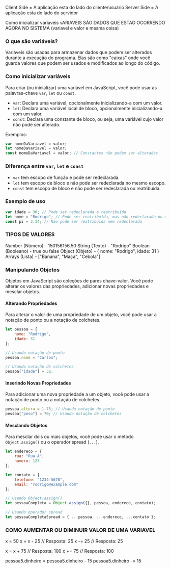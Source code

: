 Client Side = A aplicação esta do lado do cliente/usuário
Server Side = A aplicação esta do lado do servidor

Como inicializar variaveis vARIAVEIS SÃO DADOS QUE ESTAO OCORRENDO AGORA NO SISTEMA (variavel e valor e mesma coisa)

### O que são variáveis?

Variáveis são usadas para armazenar dados que podem ser alterados durante a execução do programa. Elas são como "caixas" onde você guarda valores que podem ser usados e modificados ao longo do código.

### Como inicializar variáveis

Para criar (ou inicializar) uma variável em JavaScript, você pode usar as palavras-chave `var`, `let` ou `const`. 

- `var`: Declara uma variável, opcionalmente inicializando-a com um valor.
- `let`: Declara uma variável local de bloco, opcionalmente inicializando-a com um valor.
- `const`: Declara uma constante de bloco, ou seja, uma variável cujo valor não pode ser alterado.

Exemplos:

```javascript
var nomeDaVariavel = valor;
let nomeDaVariavel = valor;
const nomeDaVariavel = valor; // Constantes não podem ser alteradas
```

### Diferença entre `var`, `let` e `const`

- `var` tem escopo de função e pode ser redeclarada.
- `let` tem escopo de bloco e não pode ser redeclarada no mesmo escopo.
- `const` tem escopo de bloco e não pode ser redeclarada ou reatribuída.

### Exemplo de uso

```javascript
var idade = 30; // Pode ser redeclarada e reatribuída
let nome = "Rodrigo"; // Pode ser reatribuída, mas não redeclarada no mesmo escopo
const pi = 3.14; // Não pode ser reatribuída nem redeclarada
```
### TIPOS DE VALORES

Number (Número) - 150156156.50
String (Texto) - "Rodrigo"
Boolean (Booleano) - true ou false
Object (Objeto) - { nome: "Rodrigo", idade: 31 }
Arrays (Lista) - ["Banana", "Maça", "Cebola"]

### Manipulando Objetos

Objetos em JavaScript são coleções de pares chave-valor. Você pode alterar os valores das propriedades, adicionar novas propriedades e mesclar objetos.

#### Alterando Propriedades

Para alterar o valor de uma propriedade de um objeto, você pode usar a notação de ponto ou a notação de colchetes.

```javascript
let pessoa = {
    nome: "Rodrigo",
    idade: 31
};

// Usando notação de ponto
pessoa.nome = "Carlos";

// Usando notação de colchetes
pessoa["idade"] = 32;
```

#### Inserindo Novas Propriedades

Para adicionar uma nova propriedade a um objeto, você pode usar a notação de ponto ou a notação de colchetes.

```javascript
pessoa.altura = 1.75; // Usando notação de ponto
pessoa["peso"] = 70; // Usando notação de colchetes
```

#### Mesclando Objetos

Para mesclar dois ou mais objetos, você pode usar o método `Object.assign()` ou o operador spread (`...`).

```javascript
let endereco = {
    rua: "Rua A",
    numero: 123
};

let contato = {
    telefone: "1234-5678",
    email: "rodrigo@example.com"
};

// Usando Object.assign()
let pessoaCompleta = Object.assign({}, pessoa, endereco, contato);

// Usando operador spread
let pessoaCompletaSpread = { ...pessoa, ...endereco, ...contato };
```

### COMO AUMENTAR OU DIMINUIR VALOR DE UMA VARIAVEL

x = 50
x = x - 25 // Resposta: 25
x -= 25 // Resposta: 25

x = x + 75 // Resposta: 100
x += 75 // Resposta: 100

pessoa5.dinheiro = pessoa5.dinheiro - 15
pessoa5.dinheiro -= 15

